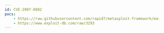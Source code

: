 ```yaml
---
id: CVE-2007-0882
pocs:
    - https://raw.githubusercontent.com/rapid7/metasploit-framework/master/modules/exploits/solaris/telnet/fuser.rb
    - https://www.exploit-db.com/raw/3293
---
```

